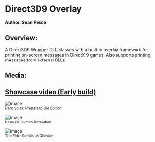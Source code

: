 # Direct3D9 Overlay  

**Author: Sean Pesce**  


## Overview:  

A Direct3D9 Wrapper DLL/classes with a built-in overlay framework for printing on-screen messages in DirectX 9 games. Also supports printing messages from external DLLs.  

## Media:  

## [Showcase video (Early build)](https://www.youtube.com/watch?v=F2FiOhFi0pw)  

![image](http://i.imgur.com/9DH8LWB.jpg)  
<sup>Dark Souls: Prepare to Die Edition</sup>  

![image](http://i.imgur.com/EVVCn05.jpg)  
<sup>Deus Ex: Human Revolution</sup>  

![image](http://i.imgur.com/Z89F8DR.jpg)  
<sup>The Elder Scrolls IV: Oblivion</sup>  


